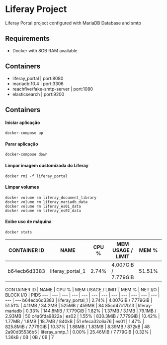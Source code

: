 # Liferay Project
Liferay Portal project configured with MariaDB Database and smtp

## Requirements

- Docker with 8GB RAM available

## Containers

- liferay_portal | port:8080
- mariadb:10.4 | port:3306
- reachfive/fake-smtp-server | port:1080
- elasticsearch | port:9200

## Containers
#### Iniciar aplicação
```nano
docker-compose up
```
#### Parar aplicação
```nano
docker-compose down
```

#### Limpar imagem customizada do Liferay
```nano
docker rmi -f liferay_portal
```

#### Limpar volumes
```nano
docker volume rm liferay_document_library
docker volume rm liferay_mariadb_data
docker volume rm liferay_es01_data
docker volume rm liferay_es02_data
```

#### Exibe uso de máquina
```nano
docker stats
```

CONTAINER ID | NAME | CPU % | MEM USAGE / LIMIT | MEM % | NET I/O | BLOCK I/O | PIDS
--- | --- | --- | --- |--- |--- |--- |---
b64ecb6d3383 | liferay_portal_1 | 2.74% | 4.007GiB / 7.779GiB | 51.51% | 4.11MB / 34.2MB | 525MB / 459MB | 84

CONTAINER ID | NAME | CPU % | MEM USAGE / LIMIT | MEM % | NET I/O | BLOCK I/O | PIDS
--- | --- | --- | --- | --- | --- | --- | --- | --- | --- | --- | --- | --- | ---
b64ecb6d3383 | liferay_portal_1 | 2.74% | 4.007GiB / 7.779GiB | 51.51% | 4.11MB / 34.2MB | 525MB / 459MB | 84
85cd47c17b13 | liferay-mariadb | 0.33% | 144.8MiB / 7.779GiB | 1.82% | 1.37MB / 3.1MB | 79.1MB / 2.93MB | 50
c4a6fda9822a | es02 | 1.55% | 830.3MiB / 7.779GiB | 10.42% | 1.77MB / 1.8MB | 18.7MB / 840kB | 51
efeca32c6a76 | es01 | 1.47% | 825.8MiB / 7.779GiB | 10.37% | 1.88MB / 1.83MB | 8.39MB / 872kB | 48
2a90d35536b5 | liferay_smtp_1 | 0.00% | 25.46MiB / 7.779GiB | 0.32% | 1.36kB / 0B | 0B / 0B | 7